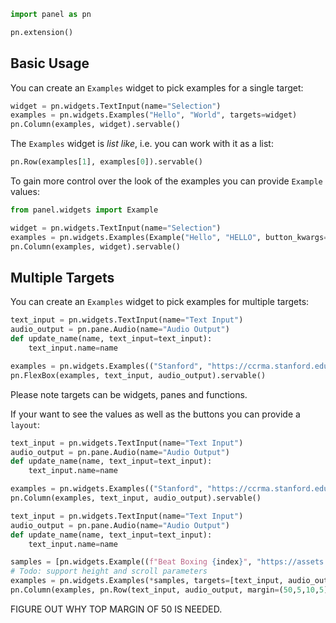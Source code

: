 ```python
import panel as pn

pn.extension()
```

## Basic Usage

You can create an `Examples` widget to pick examples for a single target:

```python
widget = pn.widgets.TextInput(name="Selection")
examples = pn.widgets.Examples("Hello", "World", targets=widget)
pn.Column(examples, widget).servable()
```

The `Examples` widget is *list like*, i.e. you can work with it as a list:

```python
pn.Row(examples[1], examples[0]).servable()
```

To gain more control over the look of the examples you can provide `Example` values:

```python
from panel.widgets import Example

widget = pn.widgets.TextInput(name="Selection")
examples = pn.widgets.Examples(Example("Hello", "HELLO", button_kwargs={"button_style": "outline"}), Example("Hello World", "", "https://encrypted-tbn0.gstatic.com/images?q=tbn:ANd9GcSLZf31OpU0zqzpDS-IwNBp7lF1eejh9YJHHA&s"), targets=widget)
pn.Column(examples, widget).servable()
```

## Multiple Targets

You can create an `Examples` widget to pick examples for multiple targets:

```python
text_input = pn.widgets.TextInput(name="Text Input")
audio_output = pn.pane.Audio(name="Audio Output")
def update_name(name, text_input=text_input):
    text_input.name=name

examples = pn.widgets.Examples(("Stanford", "https://ccrma.stanford.edu/~jos/mp3/pno-cs.mp3", "TEXT INPUT"), ("Beat Boxing", "https://assets.holoviz.org/panel/samples/beatboxing.mp3", "text input"), targets=[text_input, audio_output, update_name], name="🎵 Audio Examples")
pn.FlexBox(examples, text_input, audio_output).servable()
```

Please note targets can be widgets, panes and functions.

If your want to see the values as well as the buttons you can provide a `layout`:

```python
text_input = pn.widgets.TextInput(name="Text Input")
audio_output = pn.pane.Audio(name="Audio Output")
def update_name(name, text_input=text_input):
    text_input.name=name

examples = pn.widgets.Examples(("Stanford", "https://ccrma.stanford.edu/~jos/mp3/pno-cs.mp3", "TEXT INPUT"), ("Beat Boxing", "https://assets.holoviz.org/panel/samples/beatboxing.mp3", "text input"), targets=[text_input, audio_output, update_name], name="🎵 Audio Examples", layout=pn.Row, sizing_mode="fixed", width=600)
pn.Column(examples, text_input, audio_output).servable()
```

```python
text_input = pn.widgets.TextInput(name="Text Input")
audio_output = pn.pane.Audio(name="Audio Output")
def update_name(name, text_input=text_input):
    text_input.name=name

samples = [pn.widgets.Example((f"Beat Boxing {index}", "https://assets.holoviz.org/panel/samples/beatboxing.mp3", "text input"), name=f"Beat Boxing {index}", targets=[text_input, audio_output, update_name], layout=None) for index in range(0,100)]
# Todo: support height and scroll parameters
examples = pn.widgets.Examples(*samples, targets=[text_input, audio_output, update_name], name="🎵 Audio Examples", layout=pn.Row, height=400, sizing_mode="stretch_width")
pn.Column(examples, pn.Row(text_input, audio_output, margin=(50,5,10,5))).servable()
```

FIGURE OUT WHY TOP MARGIN OF 50 IS NEEDED.
